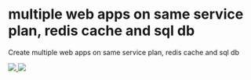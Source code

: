 # multiple web apps on same service plan, redis cache and sql db

Create multiple web apps on same service plan, redis cache and sql db

<a href="https://portal.azure.com/#create/Microsoft.Template/uri/https%3A%2F%2Fraw.githubusercontent.com%2Fvflorusso%2Fwebappredissqldb%2Fmaster%2Fwebappsredissqldb%2Fazuredeploy.json" target="_blank">
    <img src="http://azuredeploy.net/deploybutton.png"/>
</a>
<a href="http://armviz.io/#/?load=https%3A%2F%2Fraw.githubusercontent.com%2Fvflorusso%2Fwebappredissqldb%2Fmaster%2Fwebappsredissqldb%2Fazuredeploy.json" target="_blank">
    <img src="http://armviz.io/visualizebutton.png"/>
</a>

